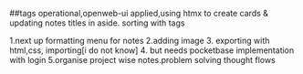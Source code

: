 ##tags operational,openweb-ui applied,using htmx to create cards & updating notes titles in aside. sorting with tags

1.next up formatting menu for notes
2.adding image
3. exporting with html,css, importing[i do not know]
4. but needs pocketbase implementation with login
5.organise project wise notes.problem solving thought flows
